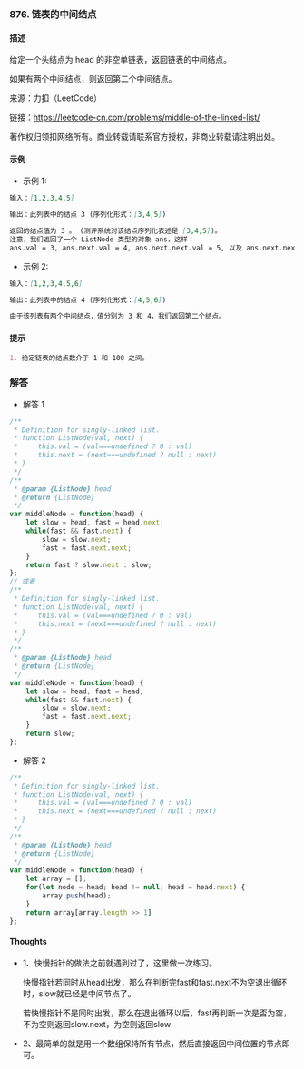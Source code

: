 ### 876. 链表的中间结点

#### 描述

给定一个头结点为 head 的非空单链表，返回链表的中间结点。

如果有两个中间结点，则返回第二个中间结点。

来源：力扣（LeetCode）

链接：https://leetcode-cn.com/problems/middle-of-the-linked-list/

著作权归领扣网络所有。商业转载请联系官方授权，非商业转载请注明出处。

#### 示例

+ 示例 1:
```md
输入：[1,2,3,4,5]

输出：此列表中的结点 3 (序列化形式：[3,4,5])

返回的结点值为 3 。 (测评系统对该结点序列化表述是 [3,4,5])。
注意，我们返回了一个 ListNode 类型的对象 ans，这样：
ans.val = 3, ans.next.val = 4, ans.next.next.val = 5, 以及 ans.next.next.next = NULL.
```
+ 示例 2:
```md
输入：[1,2,3,4,5,6]

输出：此列表中的结点 4 (序列化形式：[4,5,6])

由于该列表有两个中间结点，值分别为 3 和 4，我们返回第二个结点。
```


#### 提示
```md
1. 给定链表的结点数介于 1 和 100 之间。
```

### 解答

+ 解答 1
```js
/**
 * Definition for singly-linked list.
 * function ListNode(val, next) {
 *     this.val = (val===undefined ? 0 : val)
 *     this.next = (next===undefined ? null : next)
 * }
 */
/**
 * @param {ListNode} head
 * @return {ListNode}
 */
var middleNode = function(head) {
    let slow = head, fast = head.next;
    while(fast && fast.next) {
        slow = slow.next;
        fast = fast.next.next;
    }
    return fast ? slow.next : slow;
};
// 或者
/**
 * Definition for singly-linked list.
 * function ListNode(val, next) {
 *     this.val = (val===undefined ? 0 : val)
 *     this.next = (next===undefined ? null : next)
 * }
 */
/**
 * @param {ListNode} head
 * @return {ListNode}
 */
var middleNode = function(head) {
    let slow = head, fast = head;
    while(fast && fast.next) {
        slow = slow.next;
        fast = fast.next.next;
    }
    return slow;
};
```

+ 解答 2
```js
/**
 * Definition for singly-linked list.
 * function ListNode(val, next) {
 *     this.val = (val===undefined ? 0 : val)
 *     this.next = (next===undefined ? null : next)
 * }
 */
/**
 * @param {ListNode} head
 * @return {ListNode}
 */
var middleNode = function(head) {
    let array = [];
    for(let node = head; head != null; head = head.next) {
        array.push(head);
    }
    return array[array.length >> 1]
};
```


#### Thoughts

+ 1、快慢指针的做法之前就遇到过了，这里做一次练习。
  
  快慢指针若同时从head出发，那么在判断完fast和fast.next不为空退出循环时，slow就已经是中间节点了。

  若快慢指针不是同时出发，那么在退出循环以后，fast再判断一次是否为空，不为空则返回slow.next，为空则返回slow

+ 2、最简单的就是用一个数组保持所有节点，然后直接返回中间位置的节点即可。